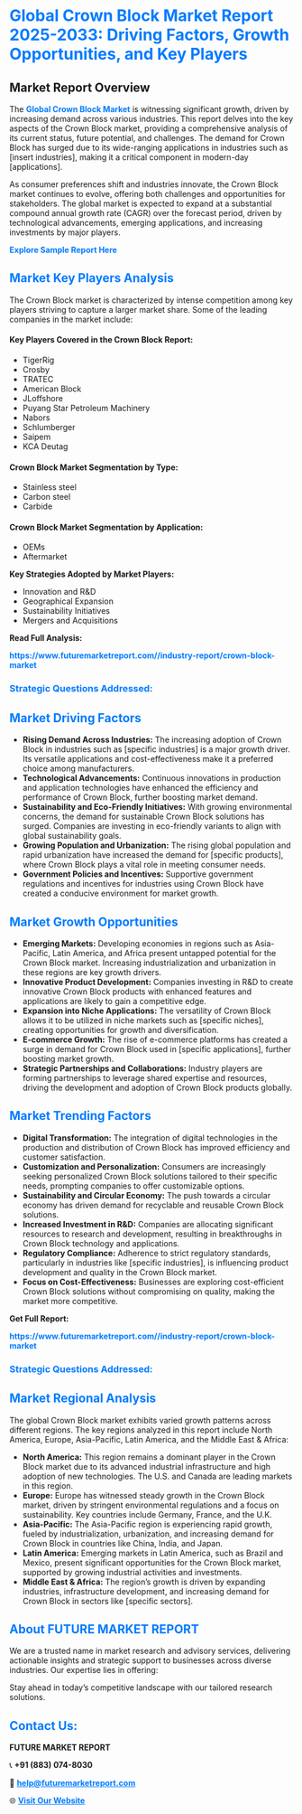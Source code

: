 <h1 style="color: #007BFF;">Global Crown Block Market Report 2025-2033: Driving Factors, Growth Opportunities, and Key Players</h1>

<section id="overview">
<h2>Market Report Overview</h2>
<p>The <a href="https://www.futuremarketreport.com//industry-report/crown-block-market" style="color: #007BFF; text-decoration: none;"><strong>Global Crown Block Market</strong></a> is witnessing significant growth, driven by increasing demand across various industries. This report delves into the key aspects of the Crown Block market, providing a comprehensive analysis of its current status, future potential, and challenges. The demand for Crown Block has surged due to its wide-ranging applications in industries such as [insert industries], making it a critical component in modern-day [applications].</p>
<p>As consumer preferences shift and industries innovate, the Crown Block market continues to evolve, offering both challenges and opportunities for stakeholders. The global market is expected to expand at a substantial compound annual growth rate (CAGR) over the forecast period, driven by technological advancements, emerging applications, and increasing investments by major players.</p>
</section>

<section id="overview">
<p><a href="https://www.futuremarketreport.com//request-sample/reportId=92375" style="color: #007BFF; text-decoration: none;"><strong>Explore Sample Report Here</strong></a></p>
</section>

<section id="key-players">
<h2 style="color: #007BFF;">Market Key Players Analysis</h2>
<p>The Crown Block market is characterized by intense competition among key players striving to capture a larger market share. Some of the leading companies in the market include:</p>
<h4>Key Players Covered in the Crown Block Report:</h4>
<ul><li>TigerRig</li><li>Crosby</li><li>TRATEC</li><li>American Block</li><li>JLoffshore</li><li>Puyang Star Petroleum Machinery</li><li>Nabors</li><li>Schlumberger</li><li>Saipem</li><li>KCA Deutag</li></ul>
<h4>Crown Block Market Segmentation by Type:</h4>
<ul><li>Stainless steel</li><li>Carbon steel</li><li>Carbide</li></ul>

<h4>Crown Block Market Segmentation by Application:</h4>
<ul><li>OEMs</li><li>Aftermarket</li></ul>
<p><strong>Key Strategies Adopted by Market Players:</strong></p>
<ul>
<li>Innovation and R&D</li>
<li>Geographical Expansion</li>
<li>Sustainability Initiatives</li>
<li>Mergers and Acquisitions</li>
</ul>
</section>

<section>
<p><strong>Read Full Analysis: </strong></p><a href="https://www.futuremarketreport.com//industry-report/crown-block-market" style="color: #007BFF; text-decoration: none;"><strong>https://www.futuremarketreport.com//industry-report/crown-block-market</strong></a>
<h3 style="color: #007BFF;">Strategic Questions Addressed:</h3>
</section>

<section id="driving-factors">
<h2 style="color: #007BFF;">Market Driving Factors</h2>
<ul>
<li><strong>Rising Demand Across Industries:</strong> The increasing adoption of Crown Block in industries such as [specific industries] is a major growth driver. Its versatile applications and cost-effectiveness make it a preferred choice among manufacturers.</li>
<li><strong>Technological Advancements:</strong> Continuous innovations in production and application technologies have enhanced the efficiency and performance of Crown Block, further boosting market demand.</li>
<li><strong>Sustainability and Eco-Friendly Initiatives:</strong> With growing environmental concerns, the demand for sustainable Crown Block solutions has surged. Companies are investing in eco-friendly variants to align with global sustainability goals.</li>
<li><strong>Growing Population and Urbanization:</strong> The rising global population and rapid urbanization have increased the demand for [specific products], where Crown Block plays a vital role in meeting consumer needs.</li>
<li><strong>Government Policies and Incentives:</strong> Supportive government regulations and incentives for industries using Crown Block have created a conducive environment for market growth.</li>
</ul>
</section>

<section id="growth-opportunities">
<h2 style="color: #007BFF;">Market Growth Opportunities</h2>
<ul>
<li><strong>Emerging Markets:</strong> Developing economies in regions such as Asia-Pacific, Latin America, and Africa present untapped potential for the Crown Block market. Increasing industrialization and urbanization in these regions are key growth drivers.</li>
<li><strong>Innovative Product Development:</strong> Companies investing in R&D to create innovative Crown Block products with enhanced features and applications are likely to gain a competitive edge.</li>
<li><strong>Expansion into Niche Applications:</strong> The versatility of Crown Block allows it to be utilized in niche markets such as [specific niches], creating opportunities for growth and diversification.</li>
<li><strong>E-commerce Growth:</strong> The rise of e-commerce platforms has created a surge in demand for Crown Block used in [specific applications], further boosting market growth.</li>
<li><strong>Strategic Partnerships and Collaborations:</strong> Industry players are forming partnerships to leverage shared expertise and resources, driving the development and adoption of Crown Block products globally.</li>
</ul>
</section>

<section id="trending-factors">
<h2 style="color: #007BFF;">Market Trending Factors</h2>
<ul>
<li><strong>Digital Transformation:</strong> The integration of digital technologies in the production and distribution of Crown Block has improved efficiency and customer satisfaction.</li>
<li><strong>Customization and Personalization:</strong> Consumers are increasingly seeking personalized Crown Block solutions tailored to their specific needs, prompting companies to offer customizable options.</li>
<li><strong>Sustainability and Circular Economy:</strong> The push towards a circular economy has driven demand for recyclable and reusable Crown Block solutions.</li>
<li><strong>Increased Investment in R&D:</strong> Companies are allocating significant resources to research and development, resulting in breakthroughs in Crown Block technology and applications.</li>
<li><strong>Regulatory Compliance:</strong> Adherence to strict regulatory standards, particularly in industries like [specific industries], is influencing product development and quality in the Crown Block market.</li>
<li><strong>Focus on Cost-Effectiveness:</strong> Businesses are exploring cost-efficient Crown Block solutions without compromising on quality, making the market more competitive.</li>
</ul>
</section>

<section>
<p><strong>Get Full Report: </strong></p><a href="https://www.futuremarketreport.com//industry-report/crown-block-market" style="color: #007BFF; text-decoration: none;"><strong>https://www.futuremarketreport.com//industry-report/crown-block-market</strong></a>
<h3 style="color: #007BFF;">Strategic Questions Addressed:</h3>
</section>


<section id="regional-analysis">
<h2 style="color: #007BFF;">Market Regional Analysis</h2>
<p>The global Crown Block market exhibits varied growth patterns across different regions. The key regions analyzed in this report include North America, Europe, Asia-Pacific, Latin America, and the Middle East & Africa:</p>
<ul>
<li><strong>North America:</strong> This region remains a dominant player in the Crown Block market due to its advanced industrial infrastructure and high adoption of new technologies. The U.S. and Canada are leading markets in this region.</li>
<li><strong>Europe:</strong> Europe has witnessed steady growth in the Crown Block market, driven by stringent environmental regulations and a focus on sustainability. Key countries include Germany, France, and the U.K.</li>
<li><strong>Asia-Pacific:</strong> The Asia-Pacific region is experiencing rapid growth, fueled by industrialization, urbanization, and increasing demand for Crown Block in countries like China, India, and Japan.</li>
<li><strong>Latin America:</strong> Emerging markets in Latin America, such as Brazil and Mexico, present significant opportunities for the Crown Block market, supported by growing industrial activities and investments.</li>
<li><strong>Middle East & Africa:</strong> The region’s growth is driven by expanding industries, infrastructure development, and increasing demand for Crown Block in sectors like [specific sectors].</li>
</ul>
</section>

<footer>
<h2 style="color: #007BFF;">About FUTURE MARKET REPORT</h2>
<p>We are a trusted name in market research and advisory services, delivering actionable insights and strategic support to businesses across diverse industries. Our expertise lies in offering:</p>

<p>Stay ahead in today’s competitive landscape with our tailored research solutions.</p>

<h2 style="color: #007BFF;">Contact Us:</h2>
<p><strong>FUTURE MARKET REPORT</strong></p>
<p>📞 <strong>+91 (883) 074-8030</strong></p>
<p>📧 <strong><a href="mailto:help@futuremarketreport.com" style="color: #007BFF;">help@futuremarketreport.com</a></strong></p>
<p>🌐 <strong><a href="https://www.futuremarketreport.com/" style="color: #007BFF;">Visit Our Website</a></strong></p>
</footer>